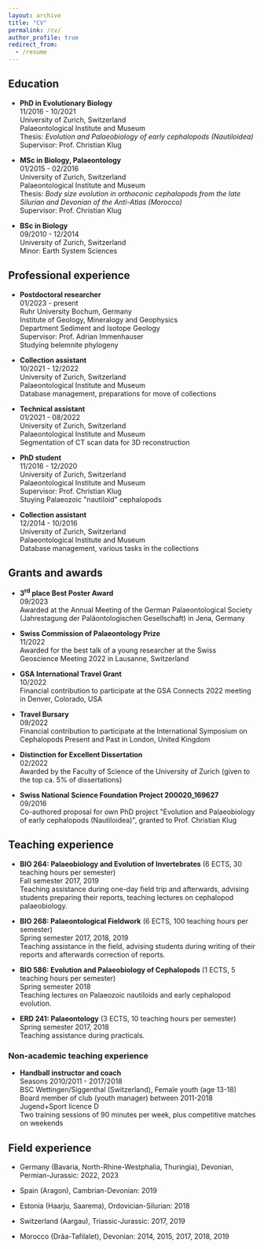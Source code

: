 ```yaml
---
layout: archive
title: "CV"
permalink: /cv/
author_profile: true
redirect_from:
  - /resume
---
```


## Education

* **PhD in Evolutionary Biology**  
    11/2016 - 10/2021  
    University of Zurich, Switzerland  
    Palaeontological Institute and Museum  
    Thesis: *Evolution and Palaeobiology of early cephalopods (Nautiloidea)*  
    Supervisor: Prof. Christian Klug

* **MSc in Biology, Palaeontology**  
    01/2015 - 02/2016  
    University of Zurich, Switzerland  
    Palaeontological Institute and Museum  
    Thesis: *Body size evolution in orthoconic cephalopods from the late Silurian and Devonian of the Anti-Atlas (Morocco)*  
    Supervisor: Prof. Christian Klug

* **BSc in Biology**  
    09/2010 - 12/2014  
    University of Zurich, Switzerland  
    Minor: Earth System Sciences


## Professional experience

* **Postdoctoral researcher**  
    01/2023 - present  
    Ruhr University Bochum, Germany  
    Institute of Geology, Mineralogy and Geophysics  
    Department Sediment and Isotope Geology  
    Supervisor: Prof. Adrian Immenhauser  
    Studying belemnite phylogeny

* **Collection assistant**  
    10/2021 - 12/2022  
    University of Zurich, Switzerland  
    Palaeontological Institute and Museum  
    Database management, preparations for move of collections

* **Technical assistant**  
    01/2021 - 08/2022  
    University of Zurich, Switzerland  
    Palaeontological Institute and Museum  
    Segmentation of CT scan data for 3D reconstruction

* **PhD student**  
    11/2016 - 12/2020  
    University of Zurich, Switzerland  
    Palaeontological Institute and Museum  
    Supervisor: Prof. Christian Klug  
    Stuying Palaeozoic "nautiloid" cephalopods

* **Collection assistant**  
    12/2014 - 10/2016  
    University of Zurich, Switzerland  
    Palaeontological Institute and Museum  
    Database management, various tasks in the collections

## Grants and awards

* **3<sup>rd</sup> place Best Poster Award**  
    09/2023  
    Awarded at the Annual Meeting of the German Palaeontological Society (Jahrestagung der Paläontologischen Gesellschaft) in Jena, Germany

* **Swiss Commission of Palaeontology Prize**  
    11/2022  
    Awarded for the best talk of a young researcher at the Swiss Geoscience Meeting 2022 in Lausanne, Switzerland

* **GSA International Travel Grant**  
    10/2022  
    Financial contribution to participate at the GSA Connects 2022 meeting in Denver, Colorado, USA

* **Travel Bursary**  
    09/2022  
    Financial contribution to participate at the International Symposium on Cephalopods Present and Past in London, United Kingdom

* **Distinction for Excellent Dissertation**  
    02/2022  
    Awarded by the Faculty of Science of the University of Zurich (given to the top ca. 5% of dissertations)

* **Swiss National Science Foundation Project 200020_169627**  
    09/2016  
    Co-authored proposal for own PhD project "Evolution and Palaeobiology of early cephalopods (Nautiloidea)", granted to Prof. Christian Klug

## Teaching experience

* **BIO 264: Palaeobiology and Evolution of Invertebrates** (6 ECTS, 30 teaching hours per semester)  
    Fall semester 2017, 2019  
    Teaching assistance during one-day field trip and afterwards, advising students preparing their reports, teaching lectures on cephalopod palaeobiology.

* **BIO 268: Palaeontological Fieldwork** (6 ECTS, 100 teaching hours per semester)  
    Spring semester 2017, 2018, 2019  
    Teaching assistance in the field, advising students during writing of their reports and afterwards correction of reports.

* **BIO 586: Evolution and Palaeobiology of Cephalopods** (1 ECTS, 5 teaching hours per semester)  
    Spring semester 2018  
    Teaching lectures on Palaeozoic nautiloids and early cephalopod evolution.

* **ERD 241: Palaeontology** (3 ECTS, 10 teaching hours per semester)  
    Spring semester 2017, 2018  
    Teaching assistance during practicals.

### Non-academic teaching experience

* **Handball instructor and coach**  
    Seasons 2010/2011 - 2017/2018  
    BSC Wettingen/Siggenthal (Switzerland), Female youth (age 13-18)  
    Board member of club (youth manager) between 2011-2018  
    Jugend+Sport licence D  
    Two training sessions of 90 minutes per week, plus competitive matches on weekends


## Field experience

* Germany (Bavaria, North-Rhine-Westphalia, Thuringia), Devonian, Permian-Jurassic: 2022, 2023

* Spain (Aragon), Cambrian-Devonian: 2019

* Estonia (Haarju, Saarema), Ordovician-Silurian: 2018

* Switzerland (Aargau), Triassic-Jurassic: 2017, 2019

* Morocco (Drâa-Tafilalet), Devonian: 2014, 2015, 2017, 2018, 2019
